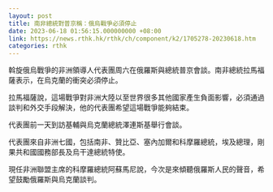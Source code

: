 ```yaml
---
layout: post
title: 南非總統對普京稱：俄烏戰爭必須停止
date: 2023-06-18 01:56:15.000000000 +08:00
link: https://news.rthk.hk/rthk/ch/component/k2/1705278-20230618.htm
categories: rthk
---
```


斡旋俄烏戰爭的非洲領導人代表團周六在俄羅斯與總統普京會談。南非總統拉馬福薩表示，在烏克蘭的衝突必須停止。

拉馬福薩說，這場戰爭對非洲大陸以至世界很多其他國家產生負面影響，必須通過談判和外交手段解決，他的代表團希望這場戰爭能夠結束。

代表團前一天到訪基輔與烏克蘭總統澤連斯基舉行會談。

代表團來自非洲七國，包括南非、贊比亞、塞內加爾和科摩羅總統，埃及總理，剛果共和國國務部長及烏干達總統特使。

現任非洲聯盟主席的科摩羅總統阿蘇馬尼說，今次是來傾聽俄羅斯人民的聲音，希望鼓勵俄羅斯與烏克蘭談判。
